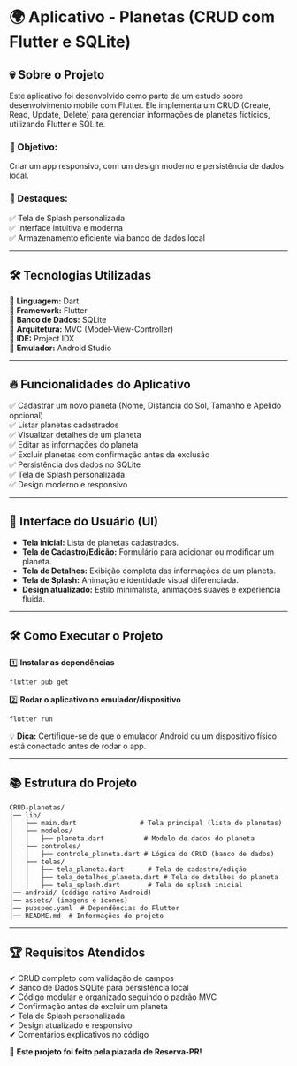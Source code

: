 # 🌍 Aplicativo - Planetas (CRUD com Flutter e SQLite)

## 💀 Sobre o Projeto
Este aplicativo foi desenvolvido como parte de um estudo sobre desenvolvimento mobile com Flutter.
Ele implementa um CRUD (Create, Read, Update, Delete) para gerenciar informações de planetas fictícios, utilizando Flutter e SQLite.

### 🔹 Objetivo:
Criar um app responsivo, com um design moderno e persistência de dados local.

### 🔹 Destaques:
✅ Tela de Splash personalizada  
✅ Interface intuitiva e moderna  
✅ Armazenamento eficiente via banco de dados local  

---

## 🛠️ Tecnologias Utilizadas
📌 **Linguagem:** Dart  
📌 **Framework:** Flutter  
📌 **Banco de Dados:** SQLite  
📌 **Arquitetura:** MVC (Model-View-Controller)  
📌 **IDE:** Project IDX  
📌 **Emulador:** Android Studio  

---

## 🔥 Funcionalidades do Aplicativo
✅ Cadastrar um novo planeta (Nome, Distância do Sol, Tamanho e Apelido opcional)  
✅ Listar planetas cadastrados  
✅ Visualizar detalhes de um planeta  
✅ Editar as informações do planeta  
✅ Excluir planetas com confirmação antes da exclusão  
✅ Persistência dos dados no SQLite  
✅ Tela de Splash personalizada  
✅ Design moderno e responsivo  

---

## 🎨 Interface do Usuário (UI)
- **Tela inicial:** Lista de planetas cadastrados.  
- **Tela de Cadastro/Edição:** Formulário para adicionar ou modificar um planeta.  
- **Tela de Detalhes:** Exibição completa das informações de um planeta.  
- **Tela de Splash:** Animação e identidade visual diferenciada.  
- **Design atualizado:** Estilo minimalista, animações suaves e experiência fluida.  

---

## 🛠️ Como Executar o Projeto
1️⃣ **Instalar as dependências**  
```sh
flutter pub get
```
2️⃣ **Rodar o aplicativo no emulador/dispositivo**  
```sh
flutter run
```  
💡 **Dica:** Certifique-se de que o emulador Android ou um dispositivo físico está conectado antes de rodar o app.  

---

## 📚 Estrutura do Projeto
```
CRUD-planetas/
│── lib/
│   ├── main.dart                # Tela principal (lista de planetas)
│   ├── modelos/
│   │   ├── planeta.dart          # Modelo de dados do planeta
│   ├── controles/
│   │   ├── controle_planeta.dart # Lógica do CRUD (banco de dados)
│   ├── telas/
│   │   ├── tela_planeta.dart      # Tela de cadastro/edição
│   │   ├── tela_detalhes_planeta.dart # Tela de detalhes do planeta
│   │   ├── tela_splash.dart       # Tela de splash inicial
│── android/ (código nativo Android)
│── assets/ (imagens e ícones)
│── pubspec.yaml  # Dependências do Flutter
│── README.md  # Informações do projeto
```

---

## 🏆 Requisitos Atendidos
✔ CRUD completo com validação de campos  
✔ Banco de Dados SQLite para persistência local  
✔ Código modular e organizado seguindo o padrão MVC  
✔ Confirmação antes de excluir um planeta  
✔ Tela de Splash personalizada  
✔ Design atualizado e responsivo  
✔ Comentários explicativos no código  

🚀 **Este projeto foi feito pela piazada de Reserva-PR!**  
